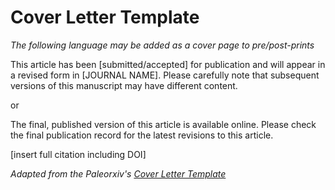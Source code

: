 # Cover Letter Template

*The following language may be added as a cover page to pre/post-prints*

This article has been [submitted/accepted] for publication and will appear in a revised form in [JOURNAL NAME]. Please carefully note that subsequent versions of this manuscript may have different content.

or

The final, published version of this article is available online. Please check the final publication record for the latest revisions to this article.

[insert full citation including DOI]

*Adapted from the Paleorxiv's [Cover Letter Template](https://github.com/paleorXiv/resources/blob/master/Cover%20letter%20template.pdf)*